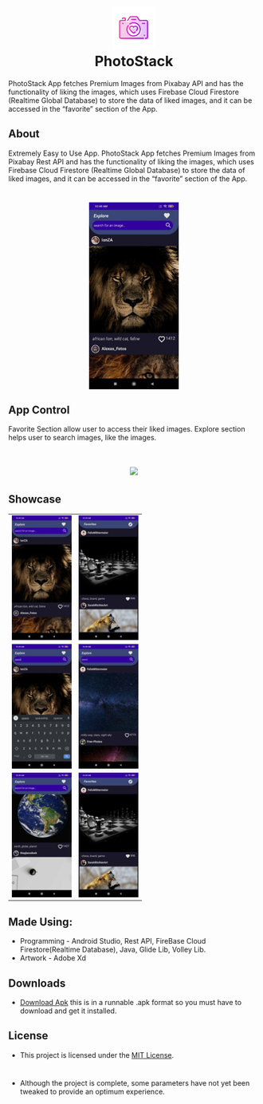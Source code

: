 <h1 align="center">
  <img src="https://github.com/Shivam-ingawale/PhotoStack/blob/master/Screenshot/web_hi_res_512.png" width="85px"/><br/>
  PhotoStack
</h1> 
PhotoStack App fetches Premium Images from Pixabay API and has the functionality of liking the images, which uses Firebase Cloud Firestore (Realtime Global Database) to store the data of liked images, and it can be accessed in the “favorite” section of the App.

## About
Extremely Easy to Use App. PhotoStack App fetches Premium Images from Pixabay Rest API and has the functionality of liking the images, which uses Firebase Cloud Firestore (Realtime Global Database) to store the data of liked images, and it can be accessed in the “favorite” section of the App. 
<h1 align="center">
  <img width="180" align="center" alt="chdemko" src="https://github.com/Shivam-ingawale/PhotoStack/blob/master/Screenshot/01.jpeg">
</h1>

## App Control
Favorite Section allow user to access their liked images. Explore section helps user to search images, like the images.  
<h1 align="center">
  <img src="https://github.com/Shivam-ingawale/PhotoStack/blob/master/Screenshot/gif.gif"  width="240" />
</h1>

## Showcase
<table align="center">
      <tr>
        <td><img width="120" alt="chdemko" src="https://github.com/Shivam-ingawale/PhotoStack/blob/master/Screenshot/01.jpeg"></a></td>
        <td><img width="120" alt="chendaniely" src="https://github.com/Shivam-ingawale/PhotoStack/blob/master/Screenshot/1.jpeg"></a></td>
      </tr>
      <tr>
        <td><img width="120" alt="marisbotero" src="https://github.com/Shivam-ingawale/PhotoStack/blob/master/Screenshot/2.jpeg"></a></td>
        <td><img width="120" alt="nordes" src="https://github.com/Shivam-ingawale/PhotoStack/blob/master/Screenshot/3.jpeg"></a></td>
      </tr>
      <tr>
        <td><img width="120" alt="marisbotero" src="https://github.com/Shivam-ingawale/PhotoStack/blob/master/Screenshot/4.jpeg"></a></td>
        <td><img width="120" alt="nordes" src="https://github.com/Shivam-ingawale/PhotoStack/blob/master/Screenshot/1.jpeg"></a></td>
      </tr>
    </table>

## Made Using:
* Programming - Android Studio, Rest API, FireBase Cloud Firestore(Realtime Database), Java, Glide Lib, Volley Lib.
* Artwork - Adobe Xd

## Downloads
* [Download Apk](https://github.com/Shivam-ingawale/ShrinkLive-Android-Game/blob/main/ShrinkLife.apk) this is in a runnable .apk format so you must have to download and get it installed. 



## License
* This project is licensed under the [MIT License](https://github.com/Shivam-ingawale/ShrinkLive-Android-Game/blob/master/LICENSE).
#
* Although the project is complete, some parameters have not yet been tweaked to provide an optimum experience.

